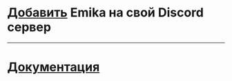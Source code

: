# [Добавить](https://discord.com/oauth2/authorize?client_id=1089857134323306526&permissions=412656069750&scope=applications.commands%20bot) Emika на свой Discord сервер

---

# [Документация](https://emika.ehd.lol)